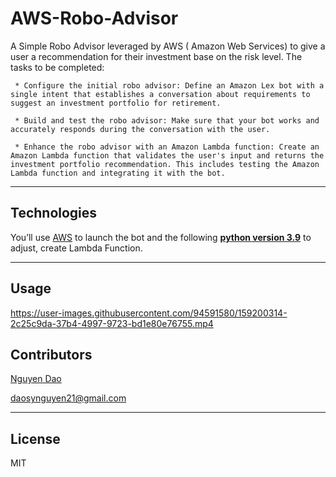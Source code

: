 # AWS-Robo-Advisor

A Simple Robo Advisor leveraged by AWS ( Amazon Web Services) to give a user a recommendation for their investment base on the risk level.
The tasks to be completed: 

     * Configure the initial robo advisor: Define an Amazon Lex bot with a single intent that establishes a conversation about requirements to suggest an investment portfolio for retirement.
     
     * Build and test the robo advisor: Make sure that your bot works and accurately responds during the conversation with the user.
     
     * Enhance the robo advisor with an Amazon Lambda function: Create an Amazon Lambda function that validates the user's input and returns the investment portfolio recommendation. This includes testing the Amazon Lambda function and integrating it with the bot.
     
  


---

## Technologies

You’ll use [AWS](https://aws.amazon.com/) to launch the bot and the following  **[python version 3.9](https://www.python.org/downloads/)** to adjust, create Lambda Function.



---

## Usage

https://user-images.githubusercontent.com/94591580/159200314-2c25c9da-37b4-4997-9723-bd1e80e76755.mp4









## Contributors

[Nguyen Dao](https://www.linkedin.com/in/nguyen-dao-a55669215/)

daosynguyen21@gmail.com


---

## License

MIT

